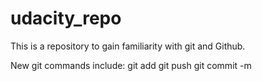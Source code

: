 # udacity_repo
This is a repository to gain familiarity with git and Github.

New git commands include:
git add
git push
git commit -m
